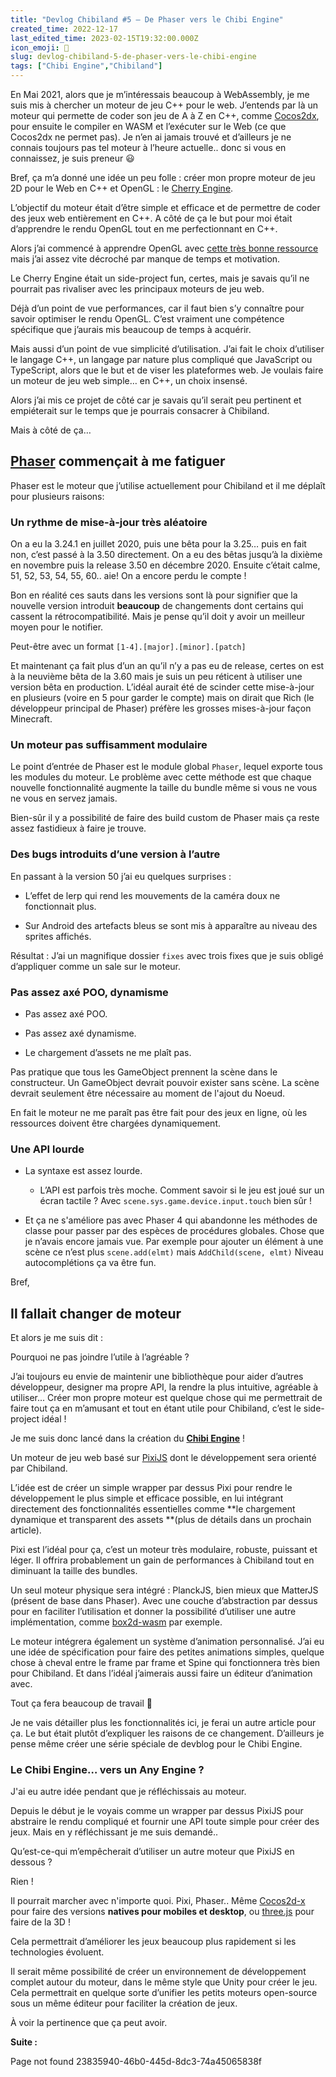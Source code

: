 ```yaml
---
title: "Devlog Chibiland #5 — De Phaser vers le Chibi Engine"
created_time: 2022-12-17
last_edited_time: 2023-02-15T19:32:00.000Z
icon_emoji: 🍒
slug: devlog-chibiland-5-de-phaser-vers-le-chibi-engine
tags: ["Chibi Engine","Chibiland"]
---
```

En Mai 2021, alors que je m’intéressais beaucoup à WebAssembly, je me suis mis à chercher un moteur de jeu C++ pour le web. J’entends par là un moteur qui permette de coder son jeu de A à Z en C++, comme [Cocos2dx](https://www.cocos.com/en/cocos2dx), pour ensuite le compiler en WASM et l’exécuter sur le Web (ce que Cocos2dx ne permet pas). Je n’en ai jamais trouvé et d’ailleurs je ne connais toujours pas tel moteur à l’heure actuelle.. donc si vous en connaissez, je suis preneur 😃

Bref, ça m’a donné une idée un peu folle : créer mon propre moteur de jeu 2D pour le Web en C++ et OpenGL : le [Cherry Engine](https://cherrygameengine.github.io/).

L’objectif du moteur était d’être simple et efficace et de permettre de coder des jeux web entièrement en C++. A côté de ça le but pour moi était d’apprendre le rendu OpenGL tout en me perfectionnant en C++.

Alors j’ai commencé à apprendre OpenGL avec [cette très bonne ressource](https://learnopengl.com/) mais j’ai assez vite décroché par manque de temps et motivation.

Le Cherry Engine était un side-project fun, certes, mais je savais qu’il ne pourrait pas rivaliser avec les principaux moteurs de jeu web.

Déjà d’un point de vue performances, car il faut bien s’y connaître pour savoir optimiser le rendu OpenGL. C’est vraiment une compétence spécifique que j’aurais mis beaucoup de temps à acquérir.

Mais aussi d’un point de vue simplicité d’utilisation. J’ai fait le choix d’utiliser le langage C++, un langage par nature plus compliqué que JavaScript ou TypeScript, alors que le but et de viser les plateformes web. Je voulais faire un moteur de jeu web simple… en C++, un choix insensé.

Alors j’ai mis ce projet de côté car je savais qu’il serait peu pertinent et empiéterait sur le temps que je pourrais consacrer à Chibiland.



Mais à côté de ça…



<TableOfContents data={props}/>

## [Phaser](https://phaser.io/) commençait à me fatiguer

Phaser est le moteur que j’utilise actuellement pour Chibiland et il me déplaît pour plusieurs raisons:

### Un rythme de mise-à-jour très aléatoire

On a eu la 3.24.1 en juillet 2020, puis une bêta pour la 3.25… puis en fait non, c’est passé à la 3.50 directement. On a eu des bêtas jusqu’à la dixième en novembre puis la release 3.50 en décembre 2020. Ensuite c’était calme, 51, 52, 53, 54, 55, 60.. aie! On a encore perdu le compte !

Bon en réalité ces sauts dans les versions sont là pour signifier que la nouvelle version introduit **beaucoup** de changements dont certains qui cassent la rétrocompatibilité. Mais je pense qu’il doit y avoir un meilleur moyen pour le notifier.

Peut-être avec un format `[1-4].[major].[minor].[patch]`

Et maintenant ça fait plus d’un an qu’il n’y a pas eu de release, certes on est à la neuvième bêta de la 3.60 mais je suis un peu réticent à utiliser une version bêta en production. L’idéal aurait été de scinder cette mise-à-jour en plusieurs (voire en 5 pour garder le compte) mais on dirait que Rich (le développeur principal de Phaser) préfère les grosses mises-à-jour façon Minecraft.

### Un moteur pas suffisamment modulaire

Le point d’entrée de Phaser est le module global `Phaser`, lequel exporte tous les modules du moteur. Le problème avec cette méthode est que chaque nouvelle fonctionnalité augmente la taille du bundle même si vous ne vous ne vous en servez jamais.

Bien-sûr il y a possibilité de faire des build custom de Phaser mais ça reste assez fastidieux à faire je trouve.

### Des bugs introduits d’une version à l’autre

En passant à la version 50 j’ai eu quelques surprises :

* L’effet de lerp qui rend les mouvements de la caméra doux ne fonctionnait plus.

* Sur Android des artefacts bleus se sont mis à apparaître au niveau des sprites affichés. 

Résultat :  J’ai un magnifique dossier `fixes` avec trois fixes que je suis obligé d’appliquer comme un sale sur le moteur.

### Pas assez axé POO, dynamisme

* Pas assez axé POO.

* Pas assez axé dynamisme.

* Le chargement d’assets ne me plaît pas.

Pas pratique que tous les GameObject prennent la scène dans le constructeur. Un GameObject devrait pouvoir exister sans scène. La scène devrait seulement être nécessaire au moment de l'ajout du Noeud.

En fait le moteur ne me paraît pas être fait pour des jeux en ligne, où les ressources doivent être chargées dynamiquement.

### Une API lourde

* La syntaxe est assez lourde.
  * L’API est parfois très moche. Comment savoir si le jeu est joué sur un écran tactile ?
Avec `scene.sys.game.device.input.touch` bien sûr !

* Et ça ne s'améliore pas avec Phaser 4 qui abandonne les méthodes de classe pour passer par des espèces de procédures globales. Chose que je n’avais encore jamais vue.
Par exemple pour ajouter un élément à une scène ce n’est plus `scene.add(elmt)` mais `AddChild(scene, elmt)` Niveau autocomplétions ça va être fun.



Bref,

## Il fallait changer de moteur

Et alors je me suis dit :

Pourquoi ne pas joindre l’utile à l’agréable ?

J’ai toujours eu envie de maintenir une bibliothèque pour aider d’autres développeur, designer ma propre API, la rendre la plus intuitive, agréable à utiliser... Créer mon propre moteur est quelque chose qui me permettrait de faire tout ça en m’amusant et tout en étant utile pour Chibiland, c’est le side-project idéal !

Je me suis donc lancé dans la création du **[Chibi Engine](https://github.com/ChibiEngine/ChibiEngine)** !

Un moteur de jeu web basé sur [PixiJS](https://pixijs.com/) dont le développement sera orienté par Chibiland.

L’idée est de créer un simple wrapper par dessus Pixi pour rendre le développement le plus simple et efficace possible, en lui intégrant directement des fonctionnalités essentielles comme **le chargement dynamique et transparent des assets **(plus de détails dans un prochain article).

Pixi est l’idéal pour ça, c’est un moteur très modulaire, robuste, puissant et léger. Il offrira probablement un gain de performances à Chibiland tout en diminuant la taille des bundles.

Un seul moteur physique sera intégré : PlanckJS, bien mieux que MatterJS (présent de base dans Phaser). Avec une couche d’abstraction par dessus pour en faciliter l’utilisation et donner la possibilité d’utiliser une autre implémentation, comme [box2d-wasm](https://github.com/Birch-san/box2d-wasm) par exemple.

Le moteur intégrera également un système d’animation personnalisé. J’ai eu une idée de spécification pour faire des petites animations simples, quelque chose à cheval entre le frame par frame et Spine qui fonctionnera très bien pour Chibiland. Et dans l’idéal j’aimerais aussi faire un éditeur d’animation avec.

Tout ça fera beaucoup de travail 🥵

Je ne vais détailler plus les fonctionnalités ici, je ferai un autre article pour ça. Le but était plutôt d’expliquer les raisons de ce changement. D’ailleurs je pense même créer une série spéciale de devblog pour le Chibi Engine.

### Le Chibi Engine… vers un Any Engine ?

J'ai eu autre idée pendant que je réfléchissais au moteur.

Depuis le début je le voyais comme un wrapper par dessus PixiJS pour abstraire le rendu compliqué et fournir une API toute simple pour créer des jeux. Mais en y réfléchissant je me suis demandé..

Qu’est-ce-qui m’empêcherait d’utiliser un autre moteur que PixiJS en dessous ?

Rien !

Il pourrait marcher avec n'importe quoi. Pixi, Phaser.. Même [Cocos2d-x](https://github.com/cocos2d/cocos2d-x) pour faire des versions **natives pour mobiles et desktop**, ou [three.js](https://threejs.org/) pour faire de la 3D !

Cela permettrait d’améliorer les jeux beaucoup plus rapidement si les technologies évoluent.

Il serait même possibilité de créer un environnement de développement complet autour du moteur, dans le même style que Unity pour créer le jeu. Cela permettrait en quelque sorte d’unifier les petits moteurs open-source sous un même éditeur pour faciliter la création de jeux.

À voir la pertinence que ça peut avoir.


**Suite :**

Page not found 23835940-46b0-445d-8dc3-74a45065838f


